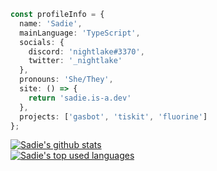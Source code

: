 ```ts
const profileInfo = {
  name: 'Sadie',
  mainLanguage: 'TypeScript',
  socials: {
    discord: 'nightlake#3370',
    twitter: '_nightlake'
  },
  pronouns: 'She/They',
  site: () => {
    return 'sadie.is-a.dev'
  },
  projects: ['gasbot', 'tiskit', 'fluorine']
};
```

[![Sadie's github stats](https://github-readme-stats.vercel.app/api?username=night-lake&theme=dark&layout=compact)](https://github.com/anuraghazra/github-readme-stats)
<br>
[![Sadie's top used languages](https://github-readme-stats.vercel.app/api/top-langs?username=night-lake&theme=dark&layout=compact)](https://github.com/anuraghazra/github-readme-stats)
